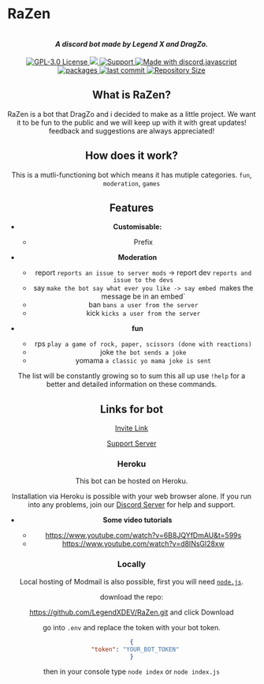  # RaZen
<div align="center"> 
  <br>
  <strong><i>A discord bot made by Legend X and DragZo.</i></strong>
  <br>
  <br>
 
  <a href="https://github.com/LegendXDEV/RaZen/blob/master/LICENSE">
    <img src="https://img.shields.io/badge/license-gple74c3c.svg?style=for-the-badge" alt="GPL-3.0 License">
  </a>
  
  <a href="https://dashboard.heroku.com/">
    <img src="https://img.shields.io/badge/deploy_to-heroku-997FBC.svg?style=for-the-badge&logo=Heroku">
  </a>
 
  <a href="https://discord.gg/Fgw8gqq">
    <img src="https://img.shields.io/discord/402295226766721024.svg?label=Discord&logo=Discord&colorB=7289da&style=for-the-badge" alt="Support">
  </a>
  
  <a href="https://discord.js.org/#/">
    <img src="https://img.shields.io/badge/Made%20With-discord.js-blue.svg?style=for-the-badge&logo=javascript" alt="Made with discord.javascript">
  </a>

 
  <a href="https://github.com/LegendXDEV/RaZen/blob/master/package-lock.json">
    <img src="https://img.shields.io/badge/Packages%20-red?style=for-the-badge" alt="packages">
  </a>
  
   <a href="https://github.com/LegendXDEV/RaZen/commits/master">
    <img src="https://img.shields.io/github/last-commit/LegendXDEV/RaZen.svg" alt ="last commit">
  </a>

  <a href="https://github.com/LegendXDEV/RaZen/tree/master">
    <img src="https://img.shields.io/github/repo-size/LegendXDEV/RaZen.svg" alt="Repository Size">
  </a> 
 


## What is RaZen?

RaZen is a bot that DragZo and i decided to make as a little project. We want it to be fun to the public and we will keep up with it with great updates! feedback and suggestions are always appreciated!

## How does it work?

This is a mutli-functioning bot which means it has mutiple categories. `fun`, `moderation`, `games`

## Features

* **Customisable:**
  * Prefix 

* **Moderation**
  * report `reports an issue to server mods`
     -> report dev `reports and issue to the devs`
  * say `make the bot say what ever you like
     -> say embed `makes the message be in an embed`
  * ban `bans a user from the server`
  * kick `kicks a user from the server`
  
* **fun**
  * rps `play a game of rock, paper, scissors (done with reactions)`
  * joke `the bot sends a joke` 
  * yomama `a classic yo mama joke is sent`

The list will be constantly growing so to sum this all up use `!help` for a better and detailed information on these commands.

## Links for bot

[Invite Link](https://discordapp.com/api/oauth2/authorize?client_id=632371763489275906&permissions=2147347959&scope=bot) 

[Support Server](https://discord.gg/Fgw8gqq)

### Heroku

This bot can be hosted on Heroku.

Installation via Heroku is possible with your web browser alone. 
If you run into any problems, join our [Discord Server](https://discord.gg/Fgw8gqq) for help and support.

* **Some video tutorials**

  * <https://www.youtube.com/watch?v=6B8JQYfDmAU&t=599s>
  * <https://www.youtube.com/watch?v=d8INsGl28xw>


### Locally

Local hosting of Modmail is also possible, first you will need [`node.js`](https://nodejs.org/en/).

download the repo:

https://github.com/LegendXDEV/RaZen.git and click Download

go into `.env` and replace the token with your bot token.

```json
{
  "token": "YOUR_BOT_TOKEN"
}
```

then in your console type
`node index` or `node index.js`
